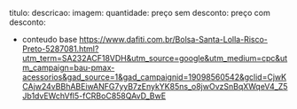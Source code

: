 titulo: 
descricao: 
imagem: 
quantidade: 
preço sem desconto: 
preço com desconto: 

* conteudo base
https://www.dafiti.com.br/Bolsa-Santa-Lolla-Risco-Preto-5287081.html?utm_term=SA232ACF18VDH&utm_source=google&utm_medium=cpc&utm_campaign=bau-pmax-acessorios&gad_source=1&gad_campaignid=19098560542&gclid=CjwKCAjw24vBBhABEiwANFG7yyB7zEnykYK85ns_o8jwOvzSnBqXWqeV4_Z5Jb1dvEWchVfl5-fCRBoC858QAvD_BwE